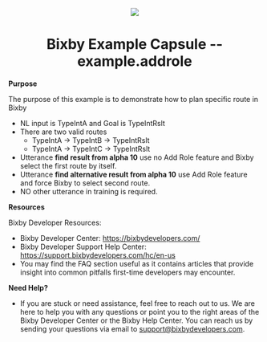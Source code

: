 <p align="Center">
  <img src="https://bixbydevelopers.com/dev/docs-assets/resources/dev-guide/bixby_logo_github-11221940070278028369.png">
  <br/>
  <h1 align="Center">Bixby Example Capsule -- example.addrole</h1>
</p>

**Purpose**

The purpose of this example is to demonstrate how to plan specific route in Bixby

  - NL input is TypeIntA and Goal is TypeIntRslt
  - There are two valid routes  
    - TypeIntA -> TypeIntB -> TypeIntRslt
    - TypeIntA -> TypeIntC -> TypeIntRslt
  - Utterance **find result from alpha 10** use no Add Role feature and Bixby select the first route by itself. 
  - Utterance **find alternative result from alpha 10** use Add Role feature and force Bixby to select second route. 
  - NO other utterance in training is required. 

**Resources**

Bixby Developer Resources:
  - Bixby Developer Center: https://bixbydevelopers.com/
  - Bixby Developer Support Help Center: https://support.bixbydevelopers.com/hc/en-us
  - You may find the  FAQ section useful as it contains articles that provide insight into common pitfalls first-time developers may encounter.

**Need Help?**
  - If you are stuck or need assistance, feel free to reach out to us. We are here to help you with any questions or point you to the right areas of the Bixby Developer Center or the Bixby Help Center. You can reach us by sending your questions via email to support@bixbydevelopers.com.
